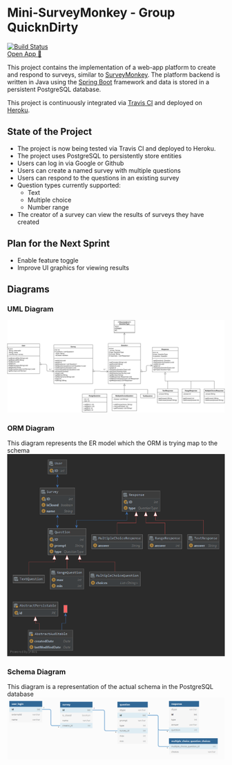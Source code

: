 # Mini-SurveyMonkey - Group QuicknDirty

[![Build Status](https://travis-ci.com/austinjturner/survey-monkey-SYSC4806.svg?branch=master)](https://travis-ci.com/austinjturner/survey-monkey-SYSC4806)  
[Open App 🔗](https://survey-monkey-sysc4806.herokuapp.com/)

This project contains the implementation of a web-app platform to create and respond to surveys, similar to [SurveyMonkey](https://www.surveymonkey.com/).
The platform backend is written in Java using the [Spring Boot](https://spring.io/projects/spring-boot) framework and data is stored in a 
persistent PostgreSQL database. 

This project is continuously integrated via [Travis CI](https://travis-ci.org/) and deployed on [Heroku](https://dashboard.heroku.com/apps).

## State of the Project

- The project is now being tested via Travis CI and deployed to Heroku.
- The project uses PostgreSQL to persistently store entities
- Users can log in via Google or Github
- Users can create a named survey with multiple questions
- Users can respond to the questions in an existing survey
- Question types currently supported:
  - Text
  - Multiple choice
  - Number range
- The creator of a survey can view the results of surveys they have created

## Plan for the Next Sprint
- Enable feature toggle
- Improve UI graphics for viewing results

## Diagrams
### UML Diagram
![UML Diagram](src/images/uml_diagram.png?raw=true "UML Diagram")

### ORM Diagram
This diagram represents the ER model which the ORM is trying map to the schema
![ORM Diagram](src/images/orm_diagram.png?raw=true "ORM Diagram")

### Schema Diagram
This diagram is a representation of the actual schema in the PostgreSQL database
![DB Schema Diagram](src/images/schema_diagram.png?raw=true "DB Schema Diagram")